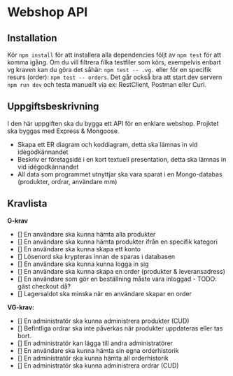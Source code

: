 # Webshop API

## Installation

Kör `npm install` för att installera alla dependencies följt av `npm test` för att komma igång.
Om du vill filtrera filka testfiler som körs, exempelvis enbart vg kraven kan du göra det såhär: `npm test -- .vg.` eller för en specifik resurs (order): `npm test -- orders`.
Det går också bra att start dev servern `npm run dev` och testa manuellt via ex: RestClient, Postman eller Curl.

## Uppgiftsbeskrivning

I den här uppgiften ska du bygga ett API för en enklare webshop. Projktet ska byggas med Express & Mongoose.

- Skapa ett ER diagram och koddiagram, detta ska lämnas in vid idégodkännandet
- Beskriv er företagsidé i en kort textuell presentation, detta ska lämnas in vid idégodkännandet
- All data som programmet utnyttjar ska vara sparat i en Mongo-databas (produkter, ordrar, användare mm)

## Kravlista

**G-krav**

- [] En användare ska kunna hämta alla produkter
- [] En användare ska kunna hämta produkter ifrån en specifik kategori
- [] En användare ska kunna skapa ett konto
- [] Lösenord ska krypteras innan de sparas i databasen
- [] En användare ska kunna kunna logga in sig
- [] En användare ska kunna skapa en order (produkter & leveransadress)
- [] En användare som gör en beställning måste vara inloggad - TODO: gäst checkout då?
- [] Lagersaldot ska minska när en användare skapar en order

**VG-krav:**

- [] En administratör ska kunna administrera produkter (CUD)
- [] Befintliga ordrar ska inte påverkas när produkter uppdateras eller tas bort.
- [] En administratör kan lägga till andra administratörer
- [] En användare ska kunna hämta sin egna orderhistorik
- [] En administratör ska kunna hämta all orderhistorik
- [] En administratör ska kunna administrera ordrar (CUD)
